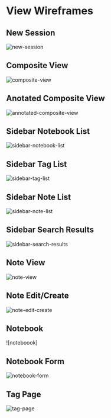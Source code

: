# View Wireframes

## New Session
![new-session]

## Composite View
![composite-view]

## Anotated Composite View
![annotated-composite-view]

## Sidebar Notebook List
![sidebar-notebook-list]

## Sidebar Tag List
![sidebar-tag-list]

## Sidebar Note List
![sidebar-note-list]

## Sidebar Search Results
![sidebar-search-results]

## Note View
![note-view]

## Note Edit/Create
![note-edit-create]

## Notebook
![noteboook]

## Notebook Form
![notebook-form]

## Tag Page
![tag-page]

[tag-page]: ./wireframes/tag-page.png
[new-session]: ./wireframes/new-session.png
[composite-view]: ./wireframes/composite-view.png
[annotated-composite-view]: ./wireframes/annotated-composite-view.png
[sidebar-notebook-list]: ./wireframes/sidebar-notebook-list.png
[sidebar-tag-list]: ./wireframes/sidebar-tag-list.png
[sidebar-note-list]: ./wireframes/sidebar-note-list.png
[sidebar-search-results]: ./wireframes/sidebar-search-results.png
[note-view]: ./wireframes/note-view.png
[note-edit-create]: ./wireframes/note-edit-create.png
[notebook]: ./wireframes/notebook.png
[notebook-form]: ./wireframes/notebook-form.png
